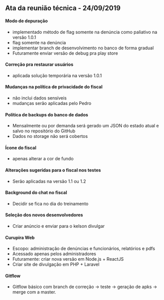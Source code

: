 ## Ata da reunião técnica - 24/09/2019

#### Modo de depuração
- implementado método de flag somente na denúncia como paliativo na versão 1.0.1
- flag somente na denúncia
- implementar branch de desenvolvimento no banco de forma gradual
- Futuramente enviar versão de debug pra play store

#### Correção pra restaurar usuários
- aplicada solução temporária na versão 1.0.1

#### Mudanças na política de privacidade do fiscal
- não inclui dados sensíveis
- mudanças serão aplicadas pelo Pedro

#### Política de backups do banco de dados
- Mensalmente ou por demanda será gerado um JSON do estado atual e salvo no repositório do GitHub
- Dados no storage não será cobertos

#### Ícone do fiscal
- apenas alterar a cor de fundo

#### Alterações sugeridas para o fiscal nos testes
- Serão aplicadas na versão 1.1 ou 1.2

#### Background do chat no fiscal
- Decidir se fica no dia do treinamento

#### Seleção dos novos desenvolvedores
- Criar anúncio e enviar para o kelson divulgar

#### Curupira Web
- Escopo: administração de denúncias e funcionários, relatórios e pdfs
- Acessado apenas pelos administradores
- Futuramente: criar nova versão em Node.js + ReactJS
- Criar site de divulgação em PHP + Laravel

#### Gitflow
- Gitflow básico com branch de correção -> teste -> geração de apks -> merge com a master.



